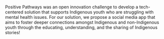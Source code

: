 Positive Pathways was an open innovation challenge to develop a tech-centered solution that supports Indigenous youth who are struggling with mental health issues. For our solution, we propose a social media app that aims to foster deeper connections amongst
Indigenous and non-Indigenous youth through the educating, understanding, and the sharing of Indigenous stories!

